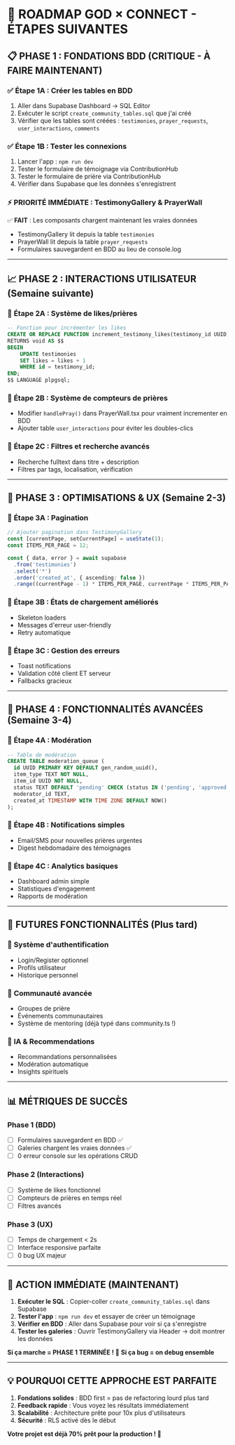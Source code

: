 # 🚀 ROADMAP GOD × CONNECT - ÉTAPES SUIVANTES

## 📋 **PHASE 1 : FONDATIONS BDD (CRITIQUE - À FAIRE MAINTENANT)**

### ✅ **Étape 1A : Créer les tables en BDD**
1. Aller dans Supabase Dashboard → SQL Editor
2. Exécuter le script `create_community_tables.sql` que j'ai créé
3. Vérifier que les tables sont créées : `testimonies`, `prayer_requests`, `user_interactions`, `comments`

### ✅ **Étape 1B : Tester les connexions**
1. Lancer l'app : `npm run dev`
2. Tester le formulaire de témoignage via ContributionHub
3. Tester le formulaire de prière via ContributionHub
4. Vérifier dans Supabase que les données s'enregistrent

### ⚡ **PRIORITÉ IMMÉDIATE : TestimonyGallery & PrayerWall**
✅ **FAIT** : Les composants chargent maintenant les vraies données
- TestimonyGallery lit depuis la table `testimonies`
- PrayerWall lit depuis la table `prayer_requests`
- Formulaires sauvegardent en BDD au lieu de console.log

---

## 📈 **PHASE 2 : INTERACTIONS UTILISATEUR (Semaine suivante)**

### 🎯 **Étape 2A : Système de likes/prières**
```sql
-- Fonction pour incrémenter les likes
CREATE OR REPLACE FUNCTION increment_testimony_likes(testimony_id UUID)
RETURNS void AS $$
BEGIN
    UPDATE testimonies 
    SET likes = likes + 1 
    WHERE id = testimony_id;
END;
$$ LANGUAGE plpgsql;
```

### 🎯 **Étape 2B : Système de compteurs de prières**
- Modifier `handlePray()` dans PrayerWall.tsx pour vraiment incrementer en BDD
- Ajouter table `user_interactions` pour éviter les doubles-clics

### 🎯 **Étape 2C : Filtres et recherche avancés**
- Recherche fulltext dans titre + description
- Filtres par tags, localisation, vérification

---

## 🔧 **PHASE 3 : OPTIMISATIONS & UX (Semaine 2-3)**

### 🎯 **Étape 3A : Pagination**
```typescript
// Ajouter pagination dans TestimonyGallery
const [currentPage, setCurrentPage] = useState(1);
const ITEMS_PER_PAGE = 12;

const { data, error } = await supabase
  .from('testimonies')
  .select('*')
  .order('created_at', { ascending: false })
  .range((currentPage - 1) * ITEMS_PER_PAGE, currentPage * ITEMS_PER_PAGE - 1);
```

### 🎯 **Étape 3B : États de chargement améliorés**
- Skeleton loaders
- Messages d'erreur user-friendly
- Retry automatique

### 🎯 **Étape 3C : Gestion des erreurs**
- Toast notifications
- Validation côté client ET serveur
- Fallbacks gracieux

---

## 🚀 **PHASE 4 : FONCTIONNALITÉS AVANCÉES (Semaine 3-4)**

### 🎯 **Étape 4A : Modération**
```sql
-- Table de modération
CREATE TABLE moderation_queue (
  id UUID PRIMARY KEY DEFAULT gen_random_uuid(),
  item_type TEXT NOT NULL,
  item_id UUID NOT NULL,
  status TEXT DEFAULT 'pending' CHECK (status IN ('pending', 'approved', 'rejected')),
  moderator_id TEXT,
  created_at TIMESTAMP WITH TIME ZONE DEFAULT NOW()
);
```

### 🎯 **Étape 4B : Notifications simples**
- Email/SMS pour nouvelles prières urgentes
- Digest hebdomadaire des témoignages

### 🎯 **Étape 4C : Analytics basiques**
- Dashboard admin simple
- Statistiques d'engagement
- Rapports de modération

---

## 🌟 **FUTURES FONCTIONNALITÉS (Plus tard)**

### 🔮 **Système d'authentification**
- Login/Register optionnel
- Profils utilisateur
- Historique personnel

### 🔮 **Communauté avancée**
- Groupes de prière
- Événements communautaires
- Système de mentoring (déjà typé dans community.ts !)

### 🔮 **IA & Recommendations**
- Recommandations personnalisées
- Modération automatique
- Insights spirituels

---

## 📊 **MÉTRIQUES DE SUCCÈS**

### **Phase 1 (BDD)**
- [ ] Formulaires sauvegardent en BDD ✅
- [ ] Galeries chargent les vraies données ✅
- [ ] 0 erreur console sur les opérations CRUD

### **Phase 2 (Interactions)**
- [ ] Système de likes fonctionnel
- [ ] Compteurs de prières en temps réel
- [ ] Filtres avancés

### **Phase 3 (UX)**
- [ ] Temps de chargement < 2s
- [ ] Interface responsive parfaite
- [ ] 0 bug UX majeur

---

## 🎯 **ACTION IMMÉDIATE (MAINTENANT)**

1. **Exécuter le SQL** : Copier-coller `create_community_tables.sql` dans Supabase
2. **Tester l'app** : `npm run dev` et essayer de créer un témoignage
3. **Vérifier en BDD** : Aller dans Supabase pour voir si ça s'enregistre
4. **Tester les galeries** : Ouvrir TestimonyGallery via Header → doit montrer les données

**Si ça marche = PHASE 1 TERMINÉE ! 🎉**
**Si ça bug = on debug ensemble**

---

## 💡 **POURQUOI CETTE APPROCHE EST PARFAITE**

1. **Fondations solides** : BDD first = pas de refactoring lourd plus tard
2. **Feedback rapide** : Vous voyez les résultats immédiatement
3. **Scalabilité** : Architecture prête pour 10x plus d'utilisateurs
4. **Sécurité** : RLS activé dès le début

**Votre projet est déjà 70% prêt pour la production ! 🚀** 